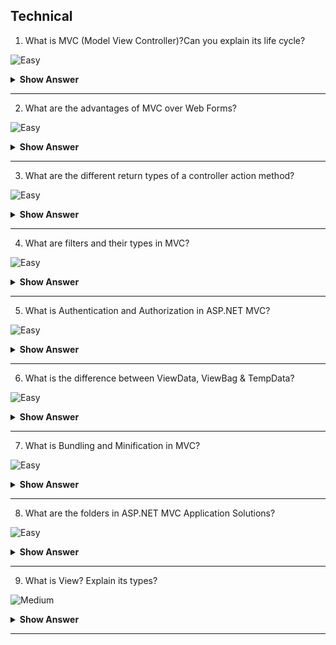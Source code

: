 ## Technical

1. What is MVC (Model View Controller)?Can you explain its life cycle?

![Easy](https://github.com/revaturelabs/interviewquestions/blob/dev/InterviewSpecificQuestions/ComplexityTags/simple%20(2).svg)

<details> <summary> <b> Show Answer </b> </summary>

<blockquote>

MVC is a framework for building web applications using an MVC (Model View Controller) design:

- The Model represents the data.
- The View displays the data.
- Controllers act as an interface between Model and View components to process all the business logic and then render the final output to view.
- Below is the flow of the request processing in MVC:

![MVC](https://github.com/revaturelabs/interviewquestions/blob/Feature/Kaveri-Revamped-IS-ques/InterviewSpecificQuestions/.NET%20FULL%20STACK/images/MVC.PNG)

</blockquote>

</details>

---

2. What are the advantages of MVC over Web Forms?

![Easy](https://github.com/revaturelabs/interviewquestions/blob/dev/InterviewSpecificQuestions/ComplexityTags/simple%20(2).svg)

<details> <summary> <b> Show Answer </b> </summary>

<blockquote>

Below are the advantages of MVC:

1. `SOC (SEPARATION OF CONCERNS)` - Separation of Concerns is one of the core advantages of ASP.NET MVC. The MVC framework provides a clean separation of the UI, Business Logic, Model or Data. Meaning is view is not dependent on controller and controller is not dependent on view. In Web forms one aspx file will have one aspx.cs file, which means UI(aspx) is TIGHTLY COUPLED with logic (.aspx.cs).

2. `MULTIPLE VIEW SUPPORT` - Due to the separation of the model from the view, the user interface can display multiple views of the same data at the same time.

3. `CHANGE ACCOMMODATION` - User interfaces tend to change more frequently than business rules (different colors, fonts, screen layouts, and levels of support for new devices such as cell phones or PDAs) because the model does not depend on the views, adding new types of views to the system generally does not affect the model. As a result, the scope of change is confined to the view. In Web forms one aspx file will have one aspx.cs file, which means UI(aspx) is TIGHTLY COUPLED with logic (.aspx.cs). In MVC one view can interact with multiple controllers and one controller can interact with multiple views therefore no TIGHT coupling.

4. `MORE CONTROL` - The ASP.NET MVC framework provides more control over HTML, JavaScript, and CSS than the traditional Web Forms.

5. `TESTABILITY` - ASP.NET MVC framework provides better testability of the Web Application and good support for test driven development too.

6. `LIGHTWEIGHT` - ASP.NET MVC framework doesn’t use View State and thus reduces the bandwidth of the requests to an extent.

7. `FULL FEATURES OF ASP.NET` - One of the key advantages of using ASP.NET MVC is that it is built on top of the ASP.NET framework and hence most of the features of the ASP.NET like membership providers, roles, etc can still be used.

</blockquote>

</details>

---

3. What are the different return types of a controller action method?

![Easy](https://github.com/revaturelabs/interviewquestions/blob/dev/InterviewSpecificQuestions/ComplexityTags/simple%20(2).svg)

<details> <summary> <b> Show Answer </b> </summary>

<blockquote>

1. `VIEWRESULT` - This return type is used to return a webpage from an action method.
2. `PARTIALVIEWRESULT` - This return type is used to send a part of a view that will be rendered in another view.
3. `REDIRECTRESULT` - This return type is used to redirect to any other controller and action method depending on the URL.
4. `REDIRECTTOROUTERESULT` - This return type is used when we want to redirect to any other action method.
5. `CONTENTRESULT` - This return type is used to return HTTP content type like text/plain as the result of the action.
6. `JSONRESULT` - This return type is used when we want to return a JSON message.
7. `JAVASCRIPTRESULT` - This return type is used to return JavaScript code that will run in the browser.
8. `FILERESULT` - This return type is used to send binary output in response.
9. `EMPTYRESULT` - This return type is used to return nothing (void) in the result.

</blockquote>

</details>

---

4. What are filters and their types in MVC?

![Easy](https://github.com/revaturelabs/interviewquestions/blob/dev/InterviewSpecificQuestions/ComplexityTags/simple%20(2).svg)

<details> <summary> <b> Show Answer </b> </summary>

<blockquote>

ASP.NET MVC Filter is a custom class where you can write custom logic to execute before or after an action method executes.

For example, here is the code of Authorize filter. If any request will try to access this action method DoAdminStuff, first this authorization filter will check that Roles In the request are of Admin, then only it will allow. So, this filter run before the execution of the action method.

``` C#

[Authorize]

public class AuthorizeController:Controller
{
    [Authorize(Roles="Admin")]
    public ActionResult DoAdminStuff()
    {
        return View();
    }
}
```
- Types of Action Filters are :

![Filters](https://github.com/revaturelabs/interviewquestions/blob/Feature/Kaveri-Revamped-IS-ques/InterviewSpecificQuestions/.NET%20FULL%20STACK/images/Filters_MVC.PNG)

</blockquote>

</details>

---

5. What is Authentication and Authorization in ASP.NET MVC?

![Easy](https://github.com/revaturelabs/interviewquestions/blob/dev/InterviewSpecificQuestions/ComplexityTags/simple%20(2).svg)

<details> <summary> <b> Show Answer </b> </summary>

<blockquote>

- Authentication is the process of obtaining some sort of credentials (username, password) from the users and using those credentials to verify the USER'S IDENTITY. 

- Authorization is the process of allowing an authenticated user ACCESS to resources.

**Authentication is always done before Authorization.**

![Auth](https://github.com/revaturelabs/interviewquestions/blob/Feature/Kaveri-Revamped-IS-ques/InterviewSpecificQuestions/.NET%20FULL%20STACK/images/Authentication_Authorization.PNG)

</blockquote>

</details>

---

6. What is the difference between ViewData, ViewBag & TempData?

![Easy](https://github.com/revaturelabs/interviewquestions/blob/dev/InterviewSpecificQuestions/ComplexityTags/simple%20(2).svg)

<details> <summary> <b> Show Answer </b> </summary>

<blockquote>

- ViewData & ViewBag are used to pass data from **CONTROLLER TO VIEW**.
- TempData is used to pass data from **CONTROLLER TO CONTROLLER**.
- ViewData REQUIRES TYPECASTING for complex data types whereas ViewBag **DOESN’T REQUIRE TYPECASTING** for the complex data type

</blockquote>

</details>

---

7. What is Bundling and Minification in MVC?

![Easy](https://github.com/revaturelabs/interviewquestions/blob/dev/InterviewSpecificQuestions/ComplexityTags/simple%20(2).svg)

<details> <summary> <b> Show Answer </b> </summary>

<blockquote>

**BUNDLING** - It lets us combine multiple JavaScript (.js) files or multiple cascading style sheet (.css) files, so that they can be downloaded as a unit, rather than making individual HTTP requests.
**MINIFICATION** - It squeezes out whitespace and performs other types of compression to make the downloaded files as small as possible. 

</blockquote>

</details>

---

8. What are the folders in ASP.NET MVC Application Solutions?

![Easy](https://github.com/revaturelabs/interviewquestions/blob/dev/InterviewSpecificQuestions/ComplexityTags/simple%20(2).svg)

<details> <summary> <b> Show Answer </b> </summary>

<blockquote>

**Understanding the folders**:

When you create a project a folder structure gets created by default under the name of your project which can be seen in solution explorer. Below i will give you a brief explanation of what these folders are for.

**Model**
This folder contains classes that is used to provide data. These classes can contain data that is retrived from the database or data inserted in the form by the user to update the database.

**Controllers**
These are the classes which will perform the action invoked by the user. These classes contains methods known as "Actions" which responds to the user action accordingly.

**Views**
These are simple pages which uses the model class data to populate the HTML controls and renders it to the client browser.

**App_Start**
Contains Classes such as FilterConfig, RoutesConfig, WebApiConfig. As of now we need to understand the RouteConfig class. This class contains the default format of the url that should be supplied in the browser to navigate to a specified page.

</blockquote>

</details>

---

9. What is View? Explain its types?

![Medium](https://github.com/revaturelabs/interviewquestions/blob/dev/InterviewSpecificQuestions/ComplexityTags/Medium%20(2).svg)

<details> <summary> <b> Show Answer </b> </summary>

<blockquote> 

In ASP.NET Core, a view is a user interface component that is responsible for rendering data to the user. Views are used to generate the HTML that is sent to the client's web browser, and they are typically defined using a combination of HTML and server-side code.

There are two main types of views in ASP.NET Core:

**Razor Views**: Razor views are the most common type of view in ASP.NET Core. They are defined using a combination of HTML and Razor syntax, which allows server-side code to be embedded directly into the HTML.

**Razor Pages**: Razor Pages are a newer type of view in ASP.NET Core that allow developers to define UI and server-side logic in a single file. Unlike Razor views, which are typically divided into separate view and controller files, Razor Pages combine both the view and the controller into a single file.

</blockquote>

</details>

---
 








